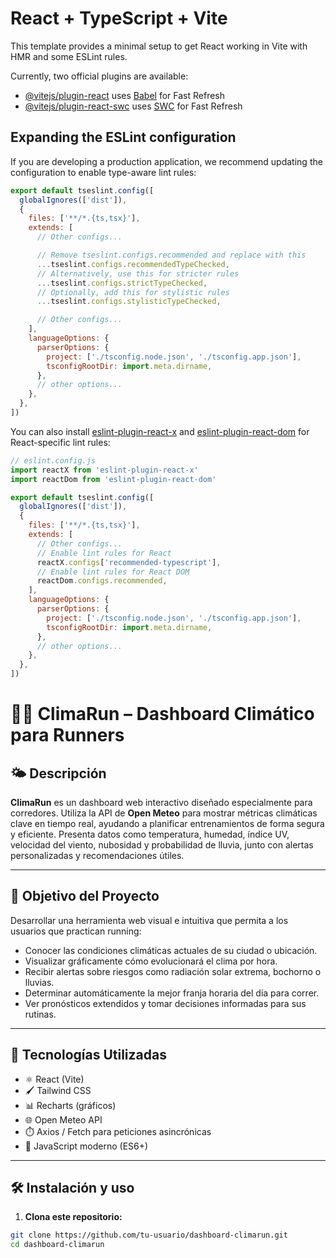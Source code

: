 # React + TypeScript + Vite

This template provides a minimal setup to get React working in Vite with HMR and some ESLint rules.

Currently, two official plugins are available:

- [@vitejs/plugin-react](https://github.com/vitejs/vite-plugin-react/blob/main/packages/plugin-react) uses [Babel](https://babeljs.io/) for Fast Refresh
- [@vitejs/plugin-react-swc](https://github.com/vitejs/vite-plugin-react/blob/main/packages/plugin-react-swc) uses [SWC](https://swc.rs/) for Fast Refresh

## Expanding the ESLint configuration

If you are developing a production application, we recommend updating the configuration to enable type-aware lint rules:

```js
export default tseslint.config([
  globalIgnores(['dist']),
  {
    files: ['**/*.{ts,tsx}'],
    extends: [
      // Other configs...

      // Remove tseslint.configs.recommended and replace with this
      ...tseslint.configs.recommendedTypeChecked,
      // Alternatively, use this for stricter rules
      ...tseslint.configs.strictTypeChecked,
      // Optionally, add this for stylistic rules
      ...tseslint.configs.stylisticTypeChecked,

      // Other configs...
    ],
    languageOptions: {
      parserOptions: {
        project: ['./tsconfig.node.json', './tsconfig.app.json'],
        tsconfigRootDir: import.meta.dirname,
      },
      // other options...
    },
  },
])
```

You can also install [eslint-plugin-react-x](https://github.com/Rel1cx/eslint-react/tree/main/packages/plugins/eslint-plugin-react-x) and [eslint-plugin-react-dom](https://github.com/Rel1cx/eslint-react/tree/main/packages/plugins/eslint-plugin-react-dom) for React-specific lint rules:

```js
// eslint.config.js
import reactX from 'eslint-plugin-react-x'
import reactDom from 'eslint-plugin-react-dom'

export default tseslint.config([
  globalIgnores(['dist']),
  {
    files: ['**/*.{ts,tsx}'],
    extends: [
      // Other configs...
      // Enable lint rules for React
      reactX.configs['recommended-typescript'],
      // Enable lint rules for React DOM
      reactDom.configs.recommended,
    ],
    languageOptions: {
      parserOptions: {
        project: ['./tsconfig.node.json', './tsconfig.app.json'],
        tsconfigRootDir: import.meta.dirname,
      },
      // other options...
    },
  },
])
```
# 🏃‍♂️ ClimaRun – Dashboard Climático para Runners

## 🌤️ Descripción

**ClimaRun** es un dashboard web interactivo diseñado especialmente para corredores. Utiliza la API de **Open Meteo** para mostrar métricas climáticas clave en tiempo real, ayudando a planificar entrenamientos de forma segura y eficiente. Presenta datos como temperatura, humedad, índice UV, velocidad del viento, nubosidad y probabilidad de lluvia, junto con alertas personalizadas y recomendaciones útiles.

---

## 🎯 Objetivo del Proyecto

Desarrollar una herramienta web visual e intuitiva que permita a los usuarios que practican running:

- Conocer las condiciones climáticas actuales de su ciudad o ubicación.
- Visualizar gráficamente cómo evolucionará el clima por hora.
- Recibir alertas sobre riesgos como radiación solar extrema, bochorno o lluvias.
- Determinar automáticamente la mejor franja horaria del día para correr.
- Ver pronósticos extendidos y tomar decisiones informadas para sus rutinas.

---

## 🚀 Tecnologías Utilizadas

- ⚛️ React (Vite)
- 🖌️ Tailwind CSS
- 📊 Recharts (gráficos)
- 🌐 Open Meteo API
- ⏱️ Axios / Fetch para peticiones asincrónicas
- 🧠 JavaScript moderno (ES6+)

---

## 🛠️ Instalación y uso

1. **Clona este repositorio:**

```bash
git clone https://github.com/tu-usuario/dashboard-climarun.git
cd dashboard-climarun
